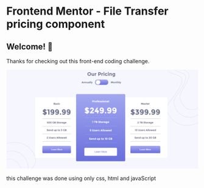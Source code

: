# Frontend Mentor - File Transfer pricing component

## Welcome! 👋

Thanks for checking out this front-end coding challenge.

![model desktop](design/desktop.png)

this challenge was done using only css, html and javaScript
